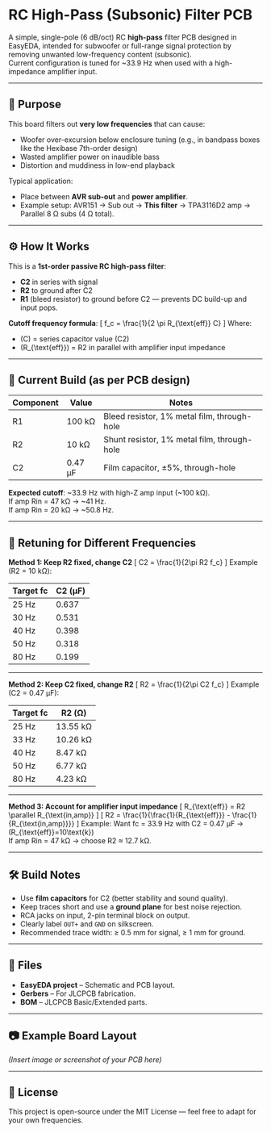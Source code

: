 # RC High-Pass (Subsonic) Filter PCB

A simple, single-pole (6 dB/oct) RC **high-pass** filter PCB designed in EasyEDA, intended for subwoofer or full-range signal protection by removing unwanted low-frequency content (subsonic).  
Current configuration is tuned for ~33.9 Hz when used with a high-impedance amplifier input.

---

## 📌 Purpose

This board filters out **very low frequencies** that can cause:
- Woofer over-excursion below enclosure tuning (e.g., in bandpass boxes like the Hexibase 7th-order design)
- Wasted amplifier power on inaudible bass
- Distortion and muddiness in low-end playback

Typical application:
- Place between **AVR sub-out** and **power amplifier**.
- Example setup: AVR151 → Sub out → **This filter** → TPA3116D2 amp → Parallel 8 Ω subs (4 Ω total).

---

## ⚙️ How It Works

This is a **1st-order passive RC high-pass filter**:
- **C2** in series with signal  
- **R2** to ground after C2  
- **R1** (bleed resistor) to ground before C2 — prevents DC build-up and input pops.

**Cutoff frequency formula**:
\[
f_c = \frac{1}{2 \pi R_{\text{eff}} C}
\]
Where:
- \(C\) = series capacitor value (C2)
- \(R_{\text{eff}}\) = R2 in parallel with amplifier input impedance

---

## 🔧 Current Build (as per PCB design)

| Component | Value     | Notes                                    |
|-----------|-----------|------------------------------------------|
| R1        | 100 kΩ    | Bleed resistor, 1% metal film, through-hole |
| R2        | 10 kΩ     | Shunt resistor, 1% metal film, through-hole |
| C2        | 0.47 µF   | Film capacitor, ±5%, through-hole        |

**Expected cutoff**: ~33.9 Hz with high-Z amp input (~100 kΩ).  
If amp Rin = 47 kΩ → ~41 Hz.  
If amp Rin = 20 kΩ → ~50.8 Hz.

---

## 🎯 Retuning for Different Frequencies

**Method 1: Keep R2 fixed, change C2**
\[
C2 = \frac{1}{2\pi R2 f_c}
\]
Example (R2 = 10 kΩ):

| Target fc | C2 (µF) |
|-----------|---------|
| 25 Hz     | 0.637   |
| 30 Hz     | 0.531   |
| 40 Hz     | 0.398   |
| 50 Hz     | 0.318   |
| 80 Hz     | 0.199   |

---

**Method 2: Keep C2 fixed, change R2**
\[
R2 = \frac{1}{2\pi C2 f_c}
\]
Example (C2 = 0.47 µF):

| Target fc | R2 (Ω) |
|-----------|--------|
| 25 Hz     | 13.55 kΩ |
| 33 Hz     | 10.26 kΩ |
| 40 Hz     | 8.47 kΩ |
| 50 Hz     | 6.77 kΩ |
| 80 Hz     | 4.23 kΩ |

---

**Method 3: Account for amplifier input impedance**
\[
R_{\text{eff}} = R2 \parallel R_{\text{in,amp}}
\]
\[
R2 = \frac{1}{\frac{1}{R_{\text{eff}}} - \frac{1}{R_{\text{in,amp}}}}
\]
Example: Want fc = 33.9 Hz with C2 = 0.47 µF → \(R_{\text{eff}}=10\text{k}\)  
If amp Rin = 47 kΩ → choose R2 ≈ 12.7 kΩ.

---

## 🛠️ Build Notes
- Use **film capacitors** for C2 (better stability and sound quality).
- Keep traces short and use a **ground plane** for best noise rejection.
- RCA jacks on input, 2-pin terminal block on output.
- Clearly label `OUT+` and `GND` on silkscreen.
- Recommended trace width: ≥ 0.5 mm for signal, ≥ 1 mm for ground.

---

## 📂 Files
- **EasyEDA project** – Schematic and PCB layout.
- **Gerbers** – For JLCPCB fabrication.
- **BOM** – JLCPCB Basic/Extended parts.

---

## 📷 Example Board Layout
*(Insert image or screenshot of your PCB here)*

---

## 📜 License
This project is open-source under the MIT License — feel free to adapt for your own frequencies.


